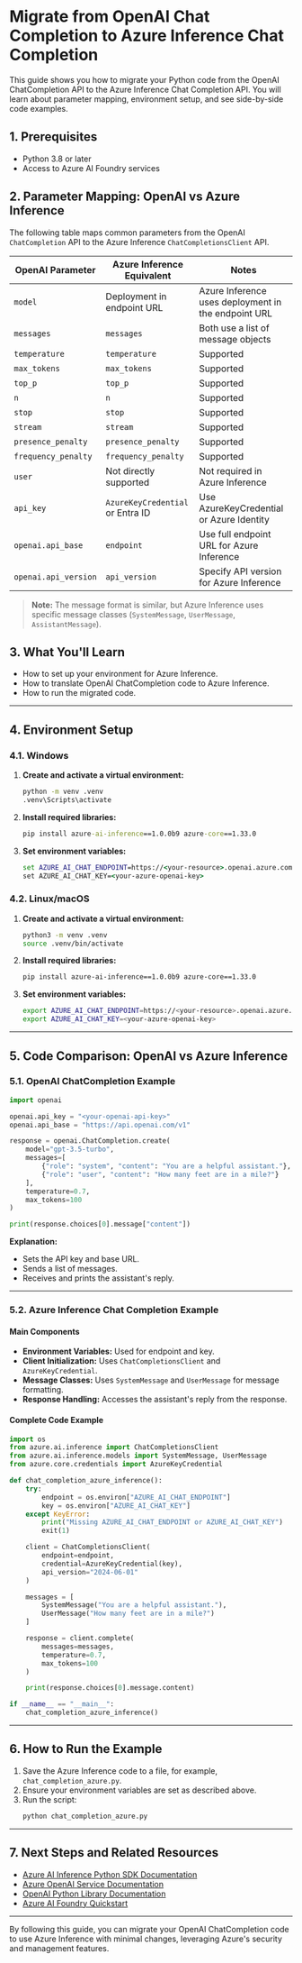 # Migrate from OpenAI Chat Completion to Azure Inference Chat Completion

This guide shows you how to migrate your Python code from the OpenAI ChatCompletion API to the Azure Inference Chat Completion API. You will learn about parameter mapping, environment setup, and see side-by-side code examples.

## 1. Prerequisites

- Python 3.8 or later
- Access to Azure AI Foundry services

## 2. Parameter Mapping: OpenAI vs Azure Inference

The following table maps common parameters from the OpenAI `ChatCompletion` API to the Azure Inference `ChatCompletionsClient` API.

| OpenAI Parameter         | Azure Inference Equivalent         | Notes                                                      |
|-------------------------|------------------------------------|------------------------------------------------------------|
| `model`                 | Deployment in endpoint URL         | Azure Inference uses deployment in the endpoint URL         |
| `messages`              | `messages`                         | Both use a list of message objects                         |
| `temperature`           | `temperature`                      | Supported                                                  |
| `max_tokens`            | `max_tokens`                       | Supported                                                  |
| `top_p`                 | `top_p`                            | Supported                                                  |
| `n`                     | `n`                                | Supported                                                  |
| `stop`                  | `stop`                             | Supported                                                  |
| `stream`                | `stream`                           | Supported                                                  |
| `presence_penalty`      | `presence_penalty`                 | Supported                                                  |
| `frequency_penalty`     | `frequency_penalty`                | Supported                                                  |
| `user`                  | Not directly supported             | Not required in Azure Inference                            |
| `api_key`               | `AzureKeyCredential` or Entra ID   | Use AzureKeyCredential or Azure Identity                   |
| `openai.api_base`       | `endpoint`                         | Use full endpoint URL for Azure Inference                  |
| `openai.api_version`    | `api_version`                      | Specify API version for Azure Inference                    |

> **Note:** The message format is similar, but Azure Inference uses specific message classes (`SystemMessage`, `UserMessage`, `AssistantMessage`).

## 3. What You'll Learn

- How to set up your environment for Azure Inference.
- How to translate OpenAI ChatCompletion code to Azure Inference.
- How to run the migrated code.

---

## 4. Environment Setup

### 4.1. Windows

1. **Create and activate a virtual environment:**
    ```cmd
    python -m venv .venv
    .venv\Scripts\activate
    ```

2. **Install required libraries:**
    ```cmd
    pip install azure-ai-inference==1.0.0b9 azure-core==1.33.0
    ```

3. **Set environment variables:**
    ```cmd
    set AZURE_AI_CHAT_ENDPOINT=https://<your-resource>.openai.azure.com/openai/deployments/<deployment-name>
    set AZURE_AI_CHAT_KEY=<your-azure-openai-key>
    ```

### 4.2. Linux/macOS

1. **Create and activate a virtual environment:**
    ```bash
    python3 -m venv .venv
    source .venv/bin/activate
    ```

2. **Install required libraries:**
    ```bash
    pip install azure-ai-inference==1.0.0b9 azure-core==1.33.0
    ```

3. **Set environment variables:**
    ```bash
    export AZURE_AI_CHAT_ENDPOINT=https://<your-resource>.openai.azure.com/openai/deployments/<deployment-name>
    export AZURE_AI_CHAT_KEY=<your-azure-openai-key>
    ```

---

## 5. Code Comparison: OpenAI vs Azure Inference

### 5.1. OpenAI ChatCompletion Example

```python
import openai

openai.api_key = "<your-openai-api-key>"
openai.api_base = "https://api.openai.com/v1"

response = openai.ChatCompletion.create(
    model="gpt-3.5-turbo",
    messages=[
        {"role": "system", "content": "You are a helpful assistant."},
        {"role": "user", "content": "How many feet are in a mile?"}
    ],
    temperature=0.7,
    max_tokens=100
)

print(response.choices[0].message["content"])
```

**Explanation:**
- Sets the API key and base URL.
- Sends a list of messages.
- Receives and prints the assistant's reply.

---

### 5.2. Azure Inference Chat Completion Example

#### Main Components

- **Environment Variables:** Used for endpoint and key.
- **Client Initialization:** Uses `ChatCompletionsClient` and `AzureKeyCredential`.
- **Message Classes:** Uses `SystemMessage` and `UserMessage` for message formatting.
- **Response Handling:** Accesses the assistant's reply from the response.

#### Complete Code Example

```python
import os
from azure.ai.inference import ChatCompletionsClient
from azure.ai.inference.models import SystemMessage, UserMessage
from azure.core.credentials import AzureKeyCredential

def chat_completion_azure_inference():
    try:
        endpoint = os.environ["AZURE_AI_CHAT_ENDPOINT"]
        key = os.environ["AZURE_AI_CHAT_KEY"]
    except KeyError:
        print("Missing AZURE_AI_CHAT_ENDPOINT or AZURE_AI_CHAT_KEY")
        exit(1)

    client = ChatCompletionsClient(
        endpoint=endpoint,
        credential=AzureKeyCredential(key),
        api_version="2024-06-01"
    )

    messages = [
        SystemMessage("You are a helpful assistant."),
        UserMessage("How many feet are in a mile?")
    ]

    response = client.complete(
        messages=messages,
        temperature=0.7,
        max_tokens=100
    )

    print(response.choices[0].message.content)

if __name__ == "__main__":
    chat_completion_azure_inference()
```

---

## 6. How to Run the Example

1. Save the Azure Inference code to a file, for example, `chat_completion_azure.py`.
2. Ensure your environment variables are set as described above.
3. Run the script:
    ```bash
    python chat_completion_azure.py
    ```

---

## 7. Next Steps and Related Resources

- [Azure AI Inference Python SDK Documentation](https://learn.microsoft.com/python/api/overview/azure/ai-inference-readme)
- [Azure OpenAI Service Documentation](https://learn.microsoft.com/azure/ai-services/openai/)
- [OpenAI Python Library Documentation](https://platform.openai.com/docs/libraries/python-library)
- [Azure AI Foundry Quickstart](https://learn.microsoft.com/azure/ai-services/foundry/quickstart)

---

By following this guide, you can migrate your OpenAI ChatCompletion code to use Azure Inference with minimal changes, leveraging Azure's security and management features.